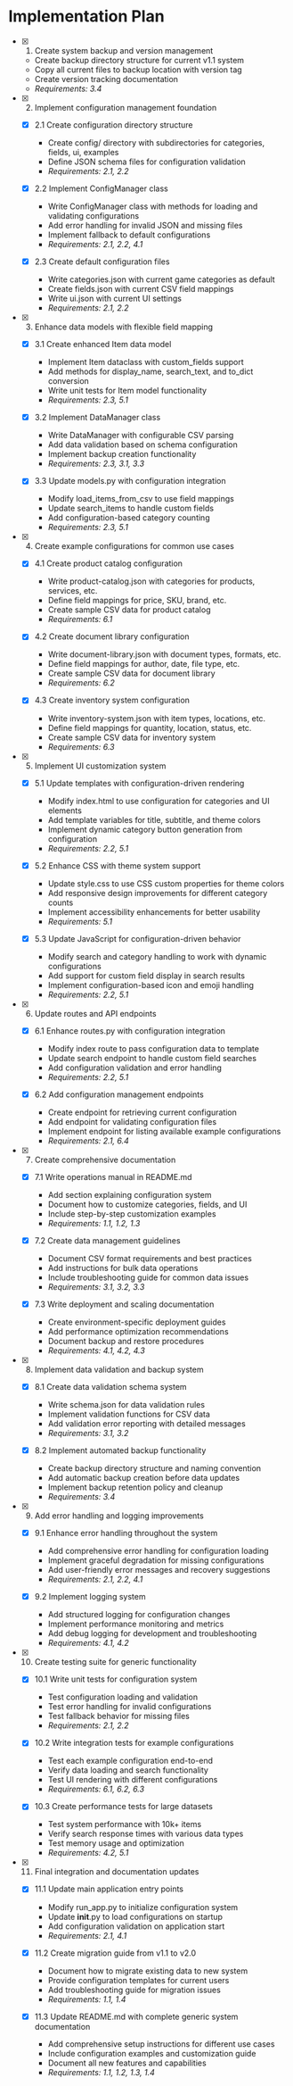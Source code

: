 # Implementation Plan

- [x] 1. Create system backup and version management





  - Create backup directory structure for current v1.1 system
  - Copy all current files to backup location with version tag
  - Create version tracking documentation
  - _Requirements: 3.4_

- [x] 2. Implement configuration management foundation





  - [x] 2.1 Create configuration directory structure


    - Create config/ directory with subdirectories for categories, fields, ui, examples
    - Define JSON schema files for configuration validation
    - _Requirements: 2.1, 2.2_

  - [x] 2.2 Implement ConfigManager class


    - Write ConfigManager class with methods for loading and validating configurations
    - Add error handling for invalid JSON and missing files
    - Implement fallback to default configurations
    - _Requirements: 2.1, 2.2, 4.1_

  - [x] 2.3 Create default configuration files


    - Write categories.json with current game categories as default
    - Create fields.json with current CSV field mappings
    - Write ui.json with current UI settings
    - _Requirements: 2.1, 2.2_

- [x] 3. Enhance data models with flexible field mapping









  - [x] 3.1 Create enhanced Item data model



    - Implement Item dataclass with custom_fields support
    - Add methods for display_name, search_text, and to_dict conversion
    - Write unit tests for Item model functionality
    - _Requirements: 2.3, 5.1_

  - [x] 3.2 Implement DataManager class





    - Write DataManager with configurable CSV parsing
    - Add data validation based on schema configuration
    - Implement backup creation functionality
    - _Requirements: 2.3, 3.1, 3.3_


  - [x] 3.3 Update models.py with configuration integration

    - Modify load_items_from_csv to use field mappings
    - Update search_items to handle custom fields
    - Add configuration-based category counting
    - _Requirements: 2.3, 5.1_

- [x] 4. Create example configurations for common use cases





  - [x] 4.1 Create product catalog configuration


    - Write product-catalog.json with categories for products, services, etc.
    - Define field mappings for price, SKU, brand, etc.
    - Create sample CSV data for product catalog
    - _Requirements: 6.1_

  - [x] 4.2 Create document library configuration


    - Write document-library.json with document types, formats, etc.
    - Define field mappings for author, date, file type, etc.
    - Create sample CSV data for document library
    - _Requirements: 6.2_

  - [x] 4.3 Create inventory system configuration


    - Write inventory-system.json with item types, locations, etc.
    - Define field mappings for quantity, location, status, etc.
    - Create sample CSV data for inventory system
    - _Requirements: 6.3_

- [x] 5. Implement UI customization system








  - [x] 5.1 Update templates with configuration-driven rendering


    - Modify index.html to use configuration for categories and UI elements
    - Add template variables for title, subtitle, and theme colors
    - Implement dynamic category button generation from configuration
    - _Requirements: 2.2, 5.1_

  - [x] 5.2 Enhance CSS with theme system support


    - Update style.css to use CSS custom properties for theme colors
    - Add responsive design improvements for different category counts
    - Implement accessibility enhancements for better usability
    - _Requirements: 5.1_

  - [x] 5.3 Update JavaScript for configuration-driven behavior


    - Modify search and category handling to work with dynamic configurations
    - Add support for custom field display in search results
    - Implement configuration-based icon and emoji handling
    - _Requirements: 2.2, 5.1_

- [x] 6. Update routes and API endpoints





  - [x] 6.1 Enhance routes.py with configuration integration


    - Modify index route to pass configuration data to template
    - Update search endpoint to handle custom field searches
    - Add configuration validation and error handling
    - _Requirements: 2.2, 5.1_

  - [x] 6.2 Add configuration management endpoints


    - Create endpoint for retrieving current configuration
    - Add endpoint for validating configuration files
    - Implement endpoint for listing available example configurations
    - _Requirements: 2.1, 6.4_

- [x] 7. Create comprehensive documentation





  - [x] 7.1 Write operations manual in README.md


    - Add section explaining configuration system
    - Document how to customize categories, fields, and UI
    - Include step-by-step customization examples
    - _Requirements: 1.1, 1.2, 1.3_


  - [x] 7.2 Create data management guidelines

    - Document CSV format requirements and best practices
    - Add instructions for bulk data operations
    - Include troubleshooting guide for common data issues
    - _Requirements: 3.1, 3.2, 3.3_

  - [x] 7.3 Write deployment and scaling documentation


    - Create environment-specific deployment guides
    - Add performance optimization recommendations
    - Document backup and restore procedures
    - _Requirements: 4.1, 4.2, 4.3_

- [x] 8. Implement data validation and backup system





  - [x] 8.1 Create data validation schema system


    - Write schema.json for data validation rules
    - Implement validation functions for CSV data
    - Add validation error reporting with detailed messages
    - _Requirements: 3.1, 3.2_


  - [x] 8.2 Implement automated backup functionality

    - Create backup directory structure and naming convention
    - Add automatic backup creation before data updates
    - Implement backup retention policy and cleanup
    - _Requirements: 3.4_

- [x] 9. Add error handling and logging improvements





  - [x] 9.1 Enhance error handling throughout the system


    - Add comprehensive error handling for configuration loading
    - Implement graceful degradation for missing configurations
    - Add user-friendly error messages and recovery suggestions
    - _Requirements: 2.1, 2.2, 4.1_

  - [x] 9.2 Implement logging system


    - Add structured logging for configuration changes
    - Implement performance monitoring and metrics
    - Add debug logging for development and troubleshooting
    - _Requirements: 4.1, 4.2_

- [x] 10. Create testing suite for generic functionality





  - [x] 10.1 Write unit tests for configuration system


    - Test configuration loading and validation
    - Test error handling for invalid configurations
    - Test fallback behavior for missing files
    - _Requirements: 2.1, 2.2_

  - [x] 10.2 Write integration tests for example configurations


    - Test each example configuration end-to-end
    - Verify data loading and search functionality
    - Test UI rendering with different configurations
    - _Requirements: 6.1, 6.2, 6.3_

  - [x] 10.3 Create performance tests for large datasets


    - Test system performance with 10k+ items
    - Verify search response times with various data types
    - Test memory usage and optimization
    - _Requirements: 4.2, 5.1_

- [x] 11. Final integration and documentation updates




  - [x] 11.1 Update main application entry points


    - Modify run_app.py to initialize configuration system
    - Update __init__.py to load configurations on startup
    - Add configuration validation on application start
    - _Requirements: 2.1, 4.1_

  - [x] 11.2 Create migration guide from v1.1 to v2.0


    - Document how to migrate existing data to new system
    - Provide configuration templates for current users
    - Add troubleshooting guide for migration issues
    - _Requirements: 1.1, 1.4_

  - [x] 11.3 Update README.md with complete generic system documentation


    - Add comprehensive setup instructions for different use cases
    - Include configuration examples and customization guide
    - Document all new features and capabilities
    - _Requirements: 1.1, 1.2, 1.3, 1.4_